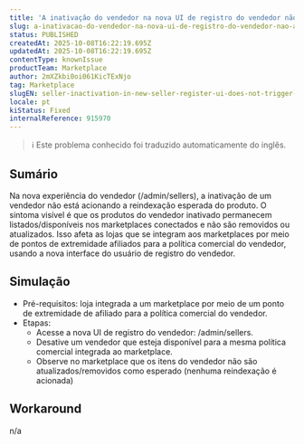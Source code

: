 ```yaml
---
title: 'A inativação do vendedor na nova UI de registro do vendedor não aciona a reindexação do produto (lacuna de sincronização do Marketplace)'
slug: a-inativacao-do-vendedor-na-nova-ui-de-registro-do-vendedor-nao-aciona-a-reindexacao-do-produto-lacuna-de-sincronizacao-do-marketplace
status: PUBLISHED
createdAt: 2025-10-08T16:22:19.695Z
updatedAt: 2025-10-08T16:22:19.695Z
contentType: knownIssue
productTeam: Marketplace
author: 2mXZkbi0oi061KicTExNjo
tag: Marketplace
slugEN: seller-inactivation-in-new-seller-register-ui-does-not-trigger-product-reindexing-marketplace-sync-gap
locale: pt
kiStatus: Fixed
internalReference: 915970
---
```


>ℹ️ Este problema conhecido foi traduzido automaticamente do inglês.

## Sumário


Na nova experiência do vendedor (/admin/sellers), a inativação de um vendedor não está acionando a reindexação esperada do produto. O sintoma visível é que os produtos do vendedor inativado permanecem listados/disponíveis nos marketplaces conectados e não são removidos ou atualizados. Isso afeta as lojas que se integram aos marketplaces por meio de pontos de extremidade afiliados para a política comercial do vendedor, usando a nova interface do usuário de registro do vendedor.
## Simulação



- Pré-requisitos: loja integrada a um marketplace por meio de um ponto de extremidade de afiliado para a política comercial do vendedor.
- Etapas:
  - Acesse a nova UI de registro do vendedor: /admin/sellers.
  - Desative um vendedor que esteja disponível para a mesma política comercial integrada ao marketplace.
  - Observe no marketplace que os itens do vendedor não são atualizados/removidos como esperado (nenhuma reindexação é acionada)
## Workaround


n/a



